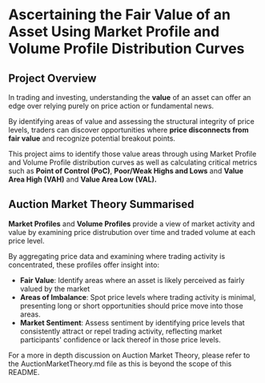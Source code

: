 # Ascertaining the Fair Value of an Asset Using Market Profile and Volume Profile Distribution Curves

## Project Overview
In trading and investing, understanding the **value** of an asset can offer an edge over relying purely on price action or fundamental news. 

By identifying areas of value and assessing the structural integrity of price levels, traders can discover opportunities where **price disconnects from fair value** and recognize potential breakout points. 

This project aims to identify those value areas through using Market Profile and Volume Profile distribution curves as well as calculating critical metrics such as **Point of Control (PoC)**, **Poor/Weak Highs and Lows** and **Value Area High (VAH)** and **Value Area Low (VAL).**

## Auction Market Theory Summarised

**Market Profiles** and **Volume Profiles** provide a view of market activity and value by examining price distrubution over time and traded volume at each price level. 

By aggregating price data and examining where trading activity is concentrated, these profiles offer insight into: 
- **Fair Value**: Identify areas where an asset is likely perceived as fairly valued by the market
- **Areas of Imbalance**: Spot price levels where trading activity is minimal, presenting long or short opportunities should price move into those areas.
- **Market Sentiment**: Assess sentiment by identifying price levels that consistently attract or repel trading activity, reflecting market participants' confidence or lack thereof in those price levels. 

For a more in depth discussion on Auction Market Theory, please refer to the AuctionMarketTheory.md file as this is beyond the scope of this README. 
